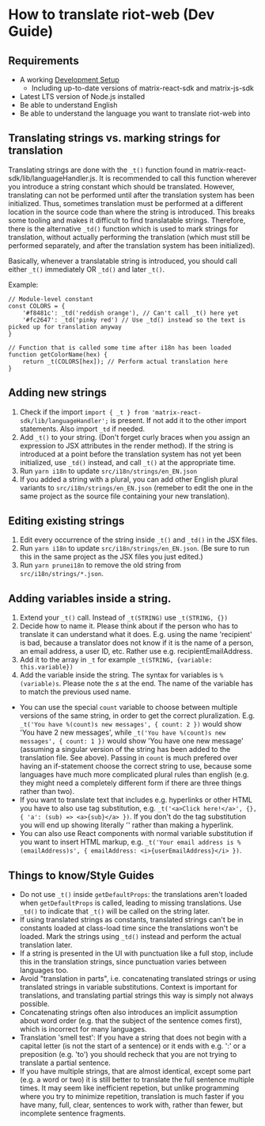 # How to translate riot-web (Dev Guide)

## Requirements

- A working [Development Setup](../../#setting-up-a-dev-environment)
  - Including up-to-date versions of matrix-react-sdk and matrix-js-sdk
- Latest LTS version of Node.js installed
- Be able to understand English
- Be able to understand the language you want to translate riot-web into

## Translating strings vs. marking strings for translation

Translating strings are done with the `_t()` function found in matrix-react-sdk/lib/languageHandler.js. It is recommended to call this function wherever you introduce a string constant which should be translated. However, translating can not be performed until after the translation system has been initialized. Thus, sometimes translation must be performed at a different location in the source code than where the string is introduced. This breaks some tooling and makes it difficult to find translatable strings. Therefore, there is the alternative `_td()` function which is used to mark strings for translation, without actually performing the translation (which must still be performed separately, and after the translation system has been initialized).

Basically, whenever a translatable string is introduced, you should call either `_t()` immediately OR `_td()` and later `_t()`.

Example:
```
// Module-level constant
const COLORS = {
    '#f8481c': _td('reddish orange'), // Can't call _t() here yet
    '#fc2647': _td('pinky red') // Use _td() instead so the text is picked up for translation anyway
}

// Function that is called some time after i18n has been loaded
function getColorName(hex) {
    return _t(COLORS[hex]); // Perform actual translation here
}
```

## Adding new strings

 1. Check if the import ``import { _t } from 'matrix-react-sdk/lib/languageHandler';`` is present. If not add it to the other import statements. Also import `_td` if needed.
 1. Add ``_t()`` to your string. (Don't forget curly braces when you assign an expression to JSX attributes in the render method). If the string is introduced at a point before the translation system has not yet been initialized, use `_td()` instead, and call `_t()` at the appropriate time.
 1. Run `yarn i18n` to update ``src/i18n/strings/en_EN.json``
 1. If you added a string with a plural, you can add other English plural variants to ``src/i18n/strings/en_EN.json`` (remeber to edit the one in the same project as the source file containing your new translation).

## Editing existing strings

1. Edit every occurrence of the string inside `_t()` and `_td()` in the JSX files.
1. Run `yarn i18n` to update `src/i18n/strings/en_EN.json`. (Be sure to run this in the same project as the JSX files you just edited.)
1. Run `yarn prunei18n` to remove the old string from `src/i18n/strings/*.json`.

## Adding variables inside a string.

1. Extend your ``_t()`` call. Instead of ``_t(STRING)`` use ``_t(STRING, {})``
1. Decide how to name it. Please think about if the person who has to translate it can understand what it does. E.g. using the name 'recipient' is bad, because a translator does not know if it is the name of a person, an email address, a user ID, etc. Rather use e.g. recipientEmailAddress.
1. Add it to the array in ``_t`` for example ``_t(STRING, {variable: this.variable})``
1. Add the variable inside the string. The syntax for variables is ``%(variable)s``. Please note the _s_ at the end. The name of the variable has to match the previous used name.

- You can use the special ``count`` variable to choose between multiple versions of the same string, in order to get the correct pluralization. E.g. ``_t('You have %(count)s new messages', { count: 2 })`` would show 'You have 2 new messages', while ``_t('You have %(count)s new messages', { count: 1 })`` would show 'You have one new message' (assuming a singular version of the string has been added to the translation file. See above). Passing in ``count`` is much prefered over having an if-statement choose the correct string to use, because some languages have much more complicated plural rules than english (e.g. they might need a completely different form if there are three things rather than two).
- If you want to translate text that includes e.g. hyperlinks or other HTML you have to also use tag substitution, e.g. ``_t('<a>Click here!</a>', {}, { 'a': (sub) => <a>{sub}</a> })``. If you don't do the tag substitution you will end up showing literally '<a>' rather than making a hyperlink.
- You can also use React components with normal variable substitution if you want to insert HTML markup, e.g. ``_t('Your email address is %(emailAddress)s', { emailAddress: <i>{userEmailAddress}</i> })``.

## Things to know/Style Guides

- Do not use `_t()` inside ``getDefaultProps``: the translations aren't loaded when `getDefaultProps` is called, leading to missing translations. Use `_td()` to indicate that `_t()` will be called on the string later.
- If using translated strings as constants, translated strings can't be in constants loaded at class-load time since the translations won't be loaded. Mark the strings using `_td()` instead and perform the actual translation later.
- If a string is presented in the UI with punctuation like a full stop, include this in the translation strings, since punctuation varies between languages too.
- Avoid "translation in parts", i.e. concatenating translated strings or using translated strings in variable substitutions. Context is important for translations, and translating partial strings this way is simply not always possible.
- Concatenating strings often also introduces an implicit assumption about word order (e.g. that the subject of the sentence comes first), which is incorrect for many languages.
- Translation 'smell test': If you have a string that does not begin with a capital letter (is not the start of a sentence) or it ends with e.g. ':' or a preposition (e.g. 'to') you should recheck that you are not trying to translate a partial sentence.
- If you have multiple strings, that are almost identical, except some part (e.g. a word or two) it is still better to translate the full sentence multiple times. It may seem like inefficient repetion, but unlike programming where you try to minimize repetition, translation is much faster if you have many, full, clear, sentences to work with, rather than fewer, but incomplete sentence fragments.

